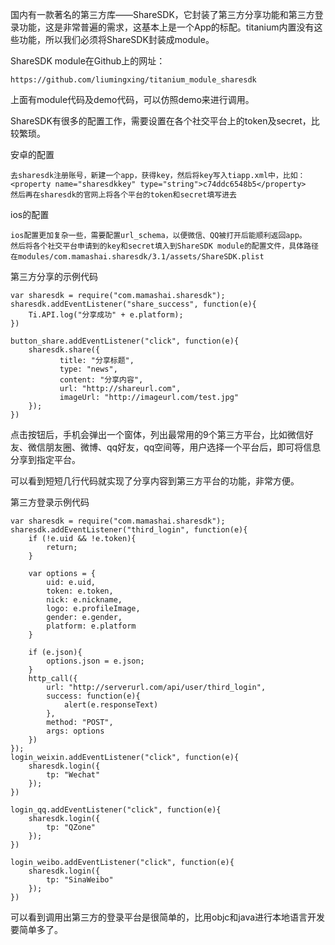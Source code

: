 国内有一款著名的第三方库——ShareSDK，它封装了第三方分享功能和第三方登录功能，这是非常普遍的需求，这基本上是一个App的标配。titanium内置没有这些功能，所以我们必须将ShareSDK封装成module。

ShareSDK module在Github上的网址：
```
https://github.com/liumingxing/titanium_module_sharesdk
```
上面有module代码及demo代码，可以仿照demo来进行调用。

ShareSDK有很多的配置工作，需要设置在各个社交平台上的token及secret，比较繁琐。

安卓的配置
```
去sharesdk注册账号，新建一个app，获得key，然后将key写入tiapp.xml中，比如：
<property name="sharesdkkey" type="string">c74ddc6548b5</property>
然后再在sharesdk的官网上将各个平台的token和secret填写进去
```

ios的配置
```
ios配置更加复杂一些，需要配置url_schema，以便微信、QQ被打开后能顺利返回app。
然后将各个社交平台申请到的key和secret填入到ShareSDK module的配置文件，具体路径在modules/com.mamashai.sharesdk/3.1/assets/ShareSDK.plist
```

第三方分享的示例代码
```
var sharesdk = require("com.mamashai.sharesdk");
sharesdk.addEventListener("share_success", function(e){
	Ti.API.log("分享成功" + e.platform);
})
	
button_share.addEventListener("click", function(e){	
	sharesdk.share({
           title: "分享标题",
           type: "news",
           content: "分享内容",
           url: "http://shareurl.com",
           imageUrl: "http://imageurl.com/test.jpg"
    });
})
```
点击按钮后，手机会弹出一个窗体，列出最常用的9个第三方平台，比如微信好友、微信朋友圈、微博、qq好友，qq空间等，用户选择一个平台后，即可将信息分享到指定平台。

可以看到短短几行代码就实现了分享内容到第三方平台的功能，非常方便。

第三方登录示例代码
```
var sharesdk = require("com.mamashai.sharesdk");
sharesdk.addEventListener("third_login", function(e){
	if (!e.uid && !e.token){
		return;
	}

	var options = {
		uid: e.uid,
		token: e.token,
		nick: e.nickname,
		logo: e.profileImage,
		gender: e.gender,
		platform: e.platform
	}

	if (e.json){
		options.json = e.json;
	}
	http_call({
		url: "http://serverurl.com/api/user/third_login", 
		success: function(e){
			alert(e.responseText)
		},
		method: "POST", 
		args: options
	})
});
login_weixin.addEventListener("click", function(e){
	sharesdk.login({
        tp: "Wechat"
    });
})

login_qq.addEventListener("click", function(e){
	sharesdk.login({
        tp: "QZone"
    });
})

login_weibo.addEventListener("click", function(e){
	sharesdk.login({
        tp: "SinaWeibo"
    });
})
```

可以看到调用出第三方的登录平台是很简单的，比用objc和java进行本地语言开发要简单多了。